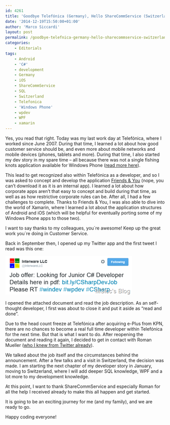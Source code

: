 ```yaml
---
id: 4261
title: 'Goodbye Telefónica (Germany), Hello ShareCommService (Switzerland)'
date: '2014-12-19T15:50:00+01:00'
author: 'Marco Siccardi'
layout: post
permalink: /goodbye-telefnica-germany-hello-sharecommservice-switzerland/
categories:
    - Editorials
tags:
    - Android
    - 'C#'
    - development
    - Germany
    - iOS
    - ShareCommService
    - SQL
    - Switzerland
    - Telefonica
    - 'Windows Phone'
    - wpdev
    - WPF
    - xamarin
---
```


Yes, you read that right. Today was my last work day at Telefónica, where I worked since June 2007. During that time, I learned a lot about how good customer service should be, and even more about mobile networks and mobile devices (phones, tablets and more). During that time, I also started my dev story in my spare time – all because there was not a single fishing knots application available for Windows Phone ([read more here](http://winphandev.com/blog/new-series-why-we-started-with-wpdev-and-win8dev/)).

This lead to get recognized also within Telefónica as a developer, and so I was asked to concept and develop the application [Friends &amp; You](http://apps.msicc.net/friends-you-telefonica-germany/) (nope, you can’t download it as it is an internal app). I learned a lot about how corporate apps aren’t that easy to concept and build during that time, as well as as how restrictive corporate rules can be. After all, I had a few challenges to complete. Thanks to Friends &amp; You, I was also able to dive into the world of Xamarin, where I learned a lot about the application structures of Android and iOS (which will be helpful for eventually porting some of my Windows Phone apps to those two).

I want to say thanks to my colleagues, you´re awesome! Keep up the great work you´re doing in Customer Service.

Back in September then, I opened up my Twitter app and the first tweet I read was this one:

![image](/assets/img/2014/12/image.png "image")

<script async="" charset="utf-8" src="//platform.twitter.com/widgets.js"></script>

I opened the attached document and read the job description. As an self-thought developer, I first was about to close it and put it aside as “read and done”.

Due to the head count freeze at Telefónica after acquiring e-Plus from KPN, there are no chances to become a real full time developer within Telefónica for the next time. But that is what I want to do. After reopening the document and reading it again, I decided to get in contact with Roman Mueller ([who I knew from Twitter already](https://twitter.com/Roman_D_Mueller)).

We talked about the job itself and the circumstances behind the announcement. After a few talks and a visit in Switzerland, the decision was made. I am starting the next chapter of my developer story in January, moving to Switzerland, where I will add deeper SQL knowledge, WPF and a lot more to my development knowledge.

At this point, I want to thank ShareCommService and especially Roman for all the help I received already to make this all happen and get started.

It is going to be an exciting journey for me (and my family), and we are ready to go.

Happy coding everyone!